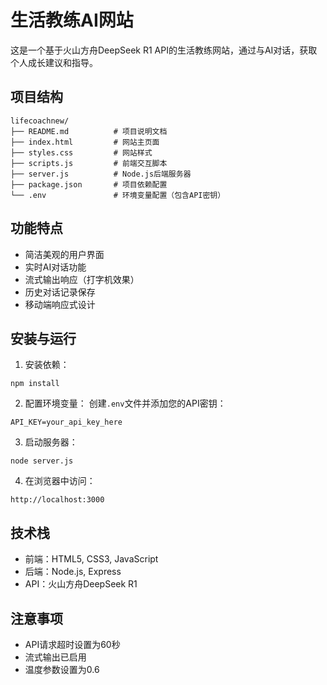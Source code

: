 # 生活教练AI网站

这是一个基于火山方舟DeepSeek R1 API的生活教练网站，通过与AI对话，获取个人成长建议和指导。

## 项目结构

```
lifecoachnew/
├── README.md          # 项目说明文档
├── index.html         # 网站主页面
├── styles.css         # 网站样式
├── scripts.js         # 前端交互脚本
├── server.js          # Node.js后端服务器
├── package.json       # 项目依赖配置
└── .env               # 环境变量配置（包含API密钥）
```

## 功能特点

- 简洁美观的用户界面
- 实时AI对话功能
- 流式输出响应（打字机效果）
- 历史对话记录保存
- 移动端响应式设计

## 安装与运行

1. 安装依赖：
```
npm install
```

2. 配置环境变量：
创建`.env`文件并添加您的API密钥：
```
API_KEY=your_api_key_here
```

3. 启动服务器：
```
node server.js
```

4. 在浏览器中访问：
```
http://localhost:3000
```

## 技术栈

- 前端：HTML5, CSS3, JavaScript
- 后端：Node.js, Express
- API：火山方舟DeepSeek R1

## 注意事项

- API请求超时设置为60秒
- 流式输出已启用
- 温度参数设置为0.6
